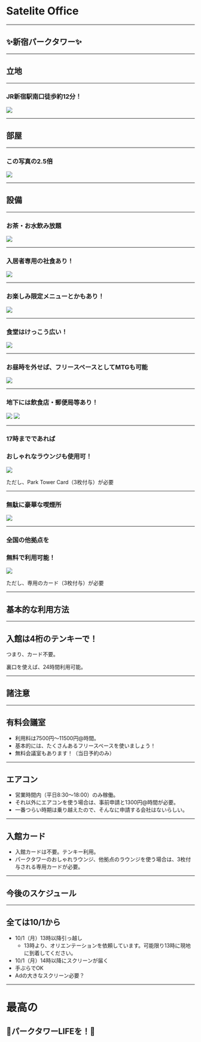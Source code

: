 
# Satelite Office

---

## ✨新宿パークタワー✨

---

## 立地

---

### JR新宿駅南口徒歩約12分！
![](/assets/pictures/map_parktower.png)

---

## 部屋

---

### この写真の2.5倍
![](/assets/pictures/room.jpg) 

---

## 設備

---

### お茶・お水飲み放題
![](/assets/pictures/lounge.jpg) 

---

### 入居者専用の社食あり！
![](/assets/pictures/menu.jpg) 

---

### お楽しみ限定メニューとかもあり！
![](/assets/pictures/syokudo_2.jpg) 

---

### 食堂はけっこう広い！
![](/assets/pictures/syokudo_3.jpg) 

---

### お昼時を外せば、フリースペースとしてMTGも可能
![](/assets/pictures/syokudo_1.jpg) 

---

### 地下には飲食店・郵便局等あり！
![](/assets/pictures/restaurant_1.png)
![](/assets/pictures/restaurant_2.png) 

---

### 17時までであれば
### おしゃれなラウンジも使用可！
![](/assets/pictures/big_lounge.jpg) 

ただし、Park Tower Card（3枚付与）が必要

---

### 無駄に豪華な喫煙所
![](/assets/pictures/smokingroom.jpg)

---

### 全国の他拠点を
### 無料で利用可能！
![](/assets/pictures/all_office.png)

ただし、専用のカード（3枚付与）が必要

---

## 基本的な利用方法

---

## 入館は4桁のテンキーで！

つまり、カード不要。

裏口を使えば、24時間利用可能。

---

## 諸注意

---

## 有料会議室

- 利用料は7500円〜11500円@時間。
- 基本的には、たくさんあるフリースペースを使いましょう！
- 無料会議室もあります！（当日予約のみ）

---

## エアコン

- 営業時間内（平日8:30〜18:00）のみ稼働。
- それ以外にエアコンを使う場合は、事前申請と1300円@時間が必要。
- 一番つらい時期は乗り越えたので、そんなに申請する会社はないらしい。

---

## 入館カード

- 入館カードは不要。テンキー利用。
- パークタワーのおしゃれラウンジ、他拠点のラウンジを使う場合は、3枚付与される専用カードが必要。

---

## 今後のスケジュール

---

## 全ては10/1から
- 10/1（月）13時以降引っ越し
  - 13時より、オリエンテーションを依頼しています。可能限り13時に現地に到着してください。
- 10/1（月）14時以降にスクリーンが届く
- 手ぶらでOK
- Adの大きなスクリーン必要？

---

# 最高の
## 🎉パークタワーLIFEを！🎉
